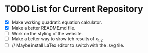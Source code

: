 # TODO List for Current Repository
- [x] Make working quadratic equation calculator.
- [x] Make a better README.md file.
- [ ] Work on the styling of the website.
- [ ] Make a better way to show teh results of x<sub>1,2</sub>
- [ ] // Maybe install LaTex editor to switch with the .svg file.